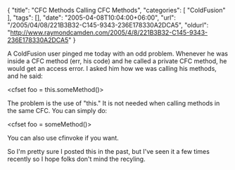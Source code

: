{
	"title": "CFC Methods Calling CFC Methods",
	"categories": [
		"ColdFusion"
	],
	"tags": [],
	"date": "2005-04-08T10:04:00+06:00",
	"url": "/2005/04/08/221B3B32-C145-9343-236E178330A2DCA5",
	"oldurl": "http://www.raymondcamden.com/2005/4/8/221B3B32-C145-9343-236E178330A2DCA5"
}

A ColdFusion user pinged me today with an odd problem. Whenever he was inside a CFC method (err, his code) and he called a private CFC method, he would get an access error. I asked him how we was calling his methods, and he said:

&lt;cfset foo = this.someMethod()&gt;


The problem is the use of "this." It is not needed when calling methods in the same CFC. You can simply do:

&lt;cfset foo = someMethod()&gt;

You can also use cfinvoke if you want. 

So I'm pretty sure I posted this in the past, but I've seen it a few times recently so I hope folks don't mind the recyling.